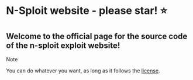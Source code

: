 # N-Sploit website - please star! ⭐

## Welcome to the official page for the source code of the n-sploit exploit website!

>[!NOTE]
>You can do whatever you want, as long as it follows the [license](LICENSE).
